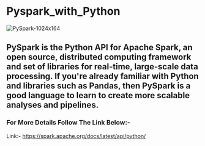 # Pyspark_with_Python

![PySpark-1024x164](https://user-images.githubusercontent.com/89011801/211004582-38dc0c74-cafe-4ca1-97d1-89c6a827db3d.png)





## PySpark is the Python API for Apache Spark, an open source, distributed computing framework and set of libraries for real-time, large-scale data processing. If you're already familiar with Python and libraries such as Pandas, then PySpark is a good language to learn to create more scalable analyses and pipelines.


### For More Details Follow The Link Below:-

Link:- https://spark.apache.org/docs/latest/api/python/
